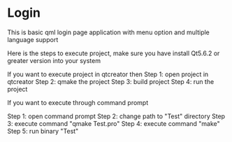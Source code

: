 # Login
This is basic qml login page application with menu option and multiple language support

Here is the steps to execute project, make sure you have install Qt5.6.2 or greater version into your system 

If you want to execute project in qtcreator then
Step 1: open project in qtcreator
Step 2: qmake the project 
Step 3: build project
Step 4: run the project

If you want to execute through command prompt 

Step 1: open command prompt
Step 2: change path to "Test" directory
Step 3: execute command "qmake Test.pro"
Step 4: execute command "make"
Step 5: run binary "Test"

